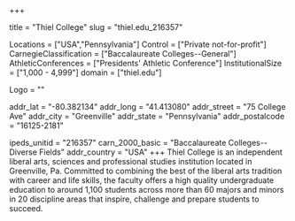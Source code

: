 
+++

title = "Thiel College"
slug = "thiel.edu_216357"

Locations = ["USA","Pennsylvania"]
Control = ["Private not-for-profit"]
CarnegieClassification = ["Baccalaureate Colleges--General"]
AthleticConferences = ["Presidents' Athletic Conference"]
InstitutionalSize = ["1,000 - 4,999"]
domain = ["thiel.edu"]

Logo = ""

addr_lat = "-80.382134"
addr_long = "41.413080"
addr_street = "75 College Ave"
addr_city = "Greenville"
addr_state = "Pennsylvania"
addr_postalcode = "16125-2181"

ipeds_unitid = "216357"
carn_2000_basic = "Baccalaureate Colleges--Diverse Fields"
addr_country = "USA"
+++
    Thiel College is an independent liberal arts, sciences and professional studies institution located in Greenville, Pa. Committed to combining the best of the liberal arts tradition with career and life skills, the faculty offers a high quality undergraduate education to around 1,100 students across more than 60 majors and minors in 20 discipline areas that inspire, challenge and prepare students to succeed.
